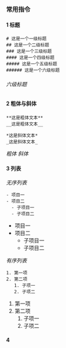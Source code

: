 ### 常用指令

#### 1 标题
```
# 这是一个一级标题
## 这是一个二级标题
### 这是一个三级标题
#### 这是一个四级标题
##### 这是一个五级标题
###### 这是一个六级标题
```

###### 六级标题

#### 2 粗体与斜体
```
**这是粗体文本**
__这是粗体文本__

*这是斜体文本*
_这是斜体文本_
```

*粗体*
_斜体_

#### 3 列表
*无序列表*
```
- 项目一
- 项目二
  - 子项目一
  - 子项目二
```
- 项目一
- 项目二
  - 子项目一
  - 子项目二

*有序列表*
```
1. 第一项
2. 第二项
   1. 子项一
   2. 子项二
```
1. 第一项
2. 第二项
   1. 子项一
   2. 子项二

#### 4
